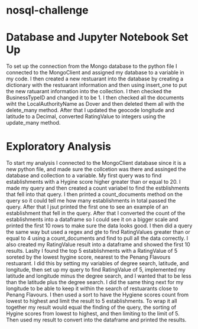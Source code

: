 # nosql-challenge

# Database and Jupyter Notebook Set Up

  To set up the connection from the Mongo database to the python file I connected to the MongoClient and assigned my database to a variable in my code. I then created a new restuarant into the database by creating a dictionary with the restuarant information and then using insert_one to put the new ratuarant information into the collection.  I then checked the BusinessTypeID and changed it to be 1.  I then checked all the documents wiht the LocalAuthorityName as Dover and then deleted them all with the delete_many method.  After that I updated the geocode longitude and latitude to a Decimal, converted RatingValue to integers using the update_many method.

# Exploratory Analysis

  To start my analysis I connected to the MongoClient database since it is a new python file, and made sure the collcetion was there and assinged the database and collection to a variable.  My first query was to find establishments with a Hygine score higher greater than or equal to 20.  I made my query and then created a count variabel to find the estblishments that fell into that query.  I then printed a count_documents method on the query so it could tell me how many establishments in total passed the query. After that I jsut printed the first one to see an example of an establishment that fell in the query.
  After that I converted the count of the establishments into a dataframe so I could see it on a bigger scale and printed the first 10 rows to make sure the data looks good.  I then did a query the same way but used a regex and gte to find RatingValues greater than or equal to 4 using a count_documents and find to pull all the data correctly.  I also created my RatingValue result into a dataframe and showed the first 10 results.  Laslty I found the top 5 establishments with a RatingValue of 5 soreted by the lowest hygine score, nearest to the Penang Flavours restuarant.  I did this by setting my variables of degree search, latitude, and longitude, then set up my query to find RatingValue of 5, implemented my latitude and longitude minus the degree search, and I wanted that to be less than the latitude plus the degree search.  I did the same thing next for my longitude to be able to keep it within the search of restuarants close to Penang Flavours.  I then used a sort to have the Hygiene scores count from lowest to highest and limit the result to 5 establishments.  To wrap it all together my result would equal the finding of the query, the sorting of Hygine scores from lowest to highest, and then limiting to the limit of 5. Then used my result to convert into the dataframe and printed the results. 
